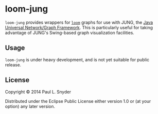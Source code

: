 # loom-jung

`loom-jung` provides wrappers for
[`loom`](https://github.com/aysylu/loom) graphs for use with JUNG, the
[Java Universal Network/Graph
Framework](http://jung.sourceforge.net/).  This is particularly useful
for taking advantage of JUNG's Swing-based graph visualization
facilities.

## Usage

`loom-jung` is under heavy development, and is not yet suitable for
public release.

## License

Copyright © 2014 Paul L. Snyder

Distributed under the Eclipse Public License either version 1.0 or (at
your option) any later version.
